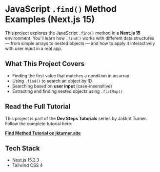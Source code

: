 # JavaScript `.find()` Method Examples (Next.js 15)

This project explores the JavaScript `.find()` method in a **Next.js 15** environment. You'll learn how `.find()` works with different data structures — from simple arrays to nested objects — and how to apply it interactively with user input in a real app.

## What This Project Covers

- Finding the first value that matches a condition in an array
- Using `.find()` to search an object by ID
- Searching based on **user input** (case-insensitive)
- Extracting and finding nested objects using `.flatMap()`

## Read the Full Tutorial

This project is part of the **Dev Steps Tutorials** series by Jakkrit Turner.  
Follow the complete tutorial here:

**[Find Method Tutorial on jkturner.site](http://jkturner.site/tutorials/react-essentials/react-js-methods/find)**

## Tech Stack

- Next.js 15.3.3  
- Tailwind CSS 4